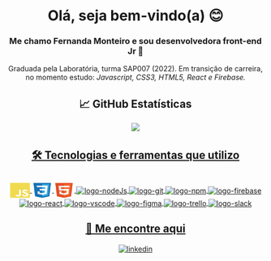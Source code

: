 <h1 align="center"> Olá, seja bem-vindo(a) 😊</h1>

<h3 align="center">Me chamo Fernanda Monteiro e sou desenvolvedora front-end Jr 🚀</h3>

<p align="center">Graduada pela Laboratória, turma SAP007 (2022). Em transição de carreira, no momento estudo: <i>Javascript, CSS3, HTML5, React e Firebase.</i></p> 

<h2 align="center">📈 GitHub Estatísticas</h2>

<div align="center">
  <a href="https://github.com/Fe-Monteiro">
  <img height="180em" src="https://github-readme-stats.vercel.app/api?username=Fe-Monteiro&show_icons=true&theme=cobalt&include_all_commits=true&count_private=true"/>
  <!--<img height="180em" src="https://github-readme-stats.vercel.app/api/top-langs/?username=Fe-Monteiro&layout=compact&langs_count=7&theme=dracula"/>--></div>
  
<h2 align="center">🛠 Tecnologias e ferramentas que utilizo</h2>
  <div align="center" style="display: inline_block"><br>
    <img align="center" alt="logo Js" height="30" width="40" src="https://raw.githubusercontent.com/devicons/devicon/master/icons/javascript/javascript-plain.svg">
    <img align="center" alt="logo-css" height="30" width="40" src="https://raw.githubusercontent.com/devicons/devicon/master/icons/css3/css3-original.svg">
    <img align="center" alt="logo-html" height="30" width="40" src="https://raw.githubusercontent.com/devicons/devicon/master/icons/html5/html5-original.svg">
    <img align="center" alt="logo-nodeJs" height="30" width="40" src="https://cdn.jsdelivr.net/gh/devicons/devicon/icons/nodejs/nodejs-original.svg">
    <img align="center" alt="logo-git" height="30" width="40" src="https://cdn.jsdelivr.net/gh/devicons/devicon/icons/git/git-original.svg">
    <img align="center" alt="logo-npm" height="30" width="40" src="https://cdn.jsdelivr.net/gh/devicons/devicon/icons/npm/npm-original-wordmark.svg">
    <img align="center" alt="logo-firebase" height="30" width="40" src="https://cdn.jsdelivr.net/gh/devicons/devicon/icons/firebase/firebase-plain-wordmark.svg">
    <img align="center" alt="logo-react" height="30" width="40" src="https://cdn.jsdelivr.net/gh/devicons/devicon/icons/react/react-original.svg">
    <img align="center" alt="logo-vscode" height="30" width="40" src="https://cdn.jsdelivr.net/gh/devicons/devicon/icons/vscode/vscode-original.svg">
    <img align="center" alt="logo-figma" height="30" width="40" src="https://cdn.jsdelivr.net/gh/devicons/devicon/icons/figma/figma-original.svg">
    <img align="center" alt="logo-trello" height="30" width="40" src="https://cdn.jsdelivr.net/gh/devicons/devicon/icons/trello/trello-plain.svg">
    <img align="center" alt="logo-slack" height="30" width="40"  src="https://cdn.jsdelivr.net/gh/devicons/devicon/icons/slack/slack-original.svg"> 
  </div>
  
<h2 align="center">📇 Me encontre aqui</h2>
  <div align="center">
    <a href="https://www.linkedin.com/in/fe-monteiro" target="_blank">
    <img align="center" src="https://img.shields.io/badge/-Fernanda Monteiro-05122A?style=flat&logo=linkedin" alt="linkedin"/>
    </a>
  </div> 
  
<br>  
  
   
  
 <!--![Snake animation](https://github.com/Fe-Monteiro/Fe-Monteiro/blob/output/github-contribution-grid-snake.svg)-->
